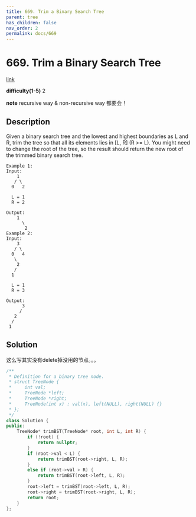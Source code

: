 ```yaml
---
title: 669. Trim a Binary Search Tree
parent: tree
has_children: false
nav_order: 2
permalink: docs/669
---
```

# 669. Trim a Binary Search Tree
[link](https://leetcode.com/problems/trim-a-binary-search-tree/)

**difficulty(1-5)** 
2

**note**
recursive way & non-recursive way 都要会！

## Description
Given a binary search tree and the lowest and highest boundaries as L and R, trim the tree so that all its elements lies in [L, R] (R >= L). You might need to change the root of the tree, so the result should return the new root of the trimmed binary search tree.
```
Example 1:
Input: 
    1
   / \
  0   2

  L = 1
  R = 2

Output: 
    1
      \
       2
Example 2:
Input: 
    3
   / \
  0   4
   \
    2
   /
  1

  L = 1
  R = 3

Output: 
      3
     / 
   2   
  /
 1
```

## Solution 
这么写其实没有delete掉没用的节点。。。

```c++
/**
 * Definition for a binary tree node.
 * struct TreeNode {
 *     int val;
 *     TreeNode *left;
 *     TreeNode *right;
 *     TreeNode(int x) : val(x), left(NULL), right(NULL) {}
 * };
 */
class Solution {
public:
    TreeNode* trimBST(TreeNode* root, int L, int R) {
        if (!root) {
            return nullptr;
        }
        if (root->val < L) {
            return trimBST(root->right, L, R);
        }
        else if (root->val > R) {
            return trimBST(root->left, L, R);
        }
        root->left = trimBST(root->left, L, R);
        root->right = trimBST(root->right, L, R);
        return root;
    }
};
```